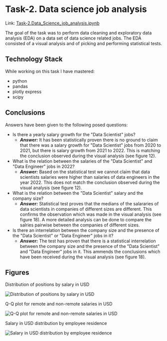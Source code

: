 # Task-2. Data science job analysis
Link: [Task-2.Data_Science_job_analysis.ipynb](https://github.com/helios12/DataScienceProjects/blob/main/tasks/task-2/Task-2.Data_Science_job_analysis.ipynb)

The goal of the task was to perform data cleaning and exploratory data analysis (EDA) on a data set of data science related jobs. The EDA consisted of a visual analysis and of picking and performing statistical tests.

## Technology Stack
While working on this task I have mastered:

* python
* pandas
* plotly express
* scipy

## Conclusions
Answers have been given to the following posed questions:

* Is there a yearly salary growth for the "Data Scientist" jobs?
    * **_Answer:_** It has been statistically proven there is no ground to claim that there was a salary growth for "Data Scientist" jobs from 2020 to 2021, but there is salary growth from 2021 to 2022. This is matching the conclusion observed during the visual analysis (see figure 12).
* What is the relation between the salaries of the "Data Scientist" and "Data Engineer" jobs in 2022?
    * **_Answer:_** Based on the statistical test we cannot claim that data scientists salaries were higher than salaries of data engineers in the year 2022. This does not match the conclusion observed during the visual analysis (see figure 12).
* What is the relation between the "Data Scientist" salary and the company size?
    * **_Answer:_**  Statistical test proves that the medians of the salararies of data scientists in companies of different sizes are different. This confirms the observation which was made in the visual analysis (see figure 18). A more detailed analysis can be done to compare the salries pairwise between the companies of different sizes.
* Is there an interrelation between the company size and the presence of the "Data Scientist" or "Data Engineer" jobs in it?
    * **_Answer:_** The test has proven that there is a statistical interrelation between the company size and the presence of the "Data Scientist" and "Data Engineer" jobs in it. This ammends the conclusions which have been received during the visual analysis (see figure 18).

## Figures
Distribution of positions by salary in USD

![Distribution of positions by salary in USD](https://i.imgur.com/MUARH04.png)

Q-Q plot for remote and non-remote salaries in USD

![Q-Q plot for remote and non-remote salaries in USD](https://i.imgur.com/ABj79KZ.png)

Salary in USD distribution by employee residence

![Salary in USD distribution by employee residence](https://i.imgur.com/UVAUNtO.png)
